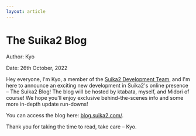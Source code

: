 ```yaml
---
layout: article
---
```


# The Suika2 Blog

Author: Kyo

Date: 26th October, 2022

Hey everyone, I'm Kyo, a member of the [Suika2 Development Team](https://github.com/suika2engine), and I'm here to announce an exciting new development in Suika2's online presence – The Suika2 Blog!
The blog will be hosted by ktabata, myself, and Midori of course! We hope you'll enjoy exclusive behind-the-scenes info and some more in-depth update run-downs!

You can access the blog here: [blog.suika2.com/](https://blog.suika2.com/).

Thank you for taking the time to read, take care – Kyo.
